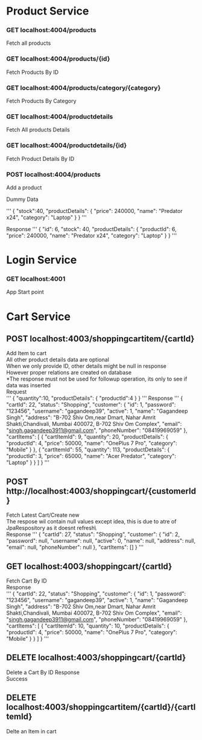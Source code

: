 # Product Service 

### GET localhost:4004/products
Fetch all products

### GET localhost:4004/products/{id}
Fetch Products By ID

### GET localhost:4004/products/category/{category}
Fetch Products By Category

### GET localhost:4004/productdetails
Fetch All products Details

### GET localhost:4004/productdetails/{id}
Fetch Product Details By ID

### POST localhost:4004/products
Add a product 

Dummy Data

'''
{
    "stock":40,
    "productDetails": {
    	"price": 240000,
    	"name": "Predator x24",
    	"category": "Laptop"
    }
}
'''

Response 
'''
{
    "id": 6,
    "stock": 40,
    "productDetails": {
        "productId": 6,
        "price": 240000,
        "name": "Predator x24",
        "category": "Laptop"
    }
}
'''

# Login Service

### GET localhost:4001

App Start point

# Cart Service 

## POST localhost:4003/shoppingcartitem/{cartId}

Add Item to cart\
All other product details data are optional\
When we only provide ID, other details might be null in response\
However proper relations are created on database\
*The response must not be used for followup operation, its only to see if data was inserted\
Request\
'''
{
	"quantity":10,
	"productDetails": {
		"productId":4
	}
}
'''
Response 
'''
{
    "cartId": 22,
    "status": "Shopping",
    "customer": {
        "id": 1,
        "password": "123456",
        "username": "gagandeep39",
        "active": 1,
        "name": "Gagandeep Singh",
        "address": "B-702 Shiv Om,near Dmart, Nahar Amrit Shakti,Chandivali, Mumbai 400072, B-702 Shiv Om Complex",
        "email": "singh.gagandeep3911@gmail.com",
        "phoneNumber": "08419969059"
    },
    "cartItems": [
        {
            "cartItemId": 9,
            "quantity": 20,
            "productDetails": {
                "productId": 4,
                "price": 50000,
                "name": "OnePlus 7 Pro",
                "category": "Mobile"
            }
        },
        {
            "cartItemId": 55,
            "quantity": 113,
            "productDetails": {
                "productId": 3,
                "price": 65000,
                "name": "Acer Predator",
                "category": "Laptop"
            }
        }
    ]
}
'''
## POST http://localhost:4003/shoppingcart/{customerId}
Fetch Latest Cart/Create new\
The respose wil contain null values except idea, this is due to atre of JpaRespository as it doesnt refresh\            
Response
'''
{
    "cartId": 27,
    "status": "Shopping",
    "customer": {
        "id": 2,
        "password": null,
        "username": null,
        "active": 0,
        "name": null,
        "address": null,
        "email": null,
        "phoneNumber": null
    },
    "cartItems": []
}
'''

## GET localhost:4003/shoppingcart/{cartId}

Fetch Cart By ID\
Response\
'''
{
    "cartId": 22,
    "status": "Shopping",
    "customer": {
        "id": 1,
        "password": "123456",
        "username": "gagandeep39",
        "active": 1,
        "name": "Gagandeep Singh",
        "address": "B-702 Shiv Om,near Dmart, Nahar Amrit Shakti,Chandivali, Mumbai 400072, B-702 Shiv Om Complex",
        "email": "singh.gagandeep3911@gmail.com",
        "phoneNumber": "08419969059"
    },
    "cartItems": [
        {
            "cartItemId": 10,
            "quantity": 10,
            "productDetails": {
                "productId": 4,
                "price": 50000,
                "name": "OnePlus 7 Pro",
                "category": "Mobile"
            }
        }
    ]
}
'''
## DELETE localhost:4003/shoppingcart/{cartId}
Delete a Cart By ID 
Response\
Success

## DELETE localhost:4003/shoppingcartitem/{cartId}/{cartItemId}
Delte an Item in cart